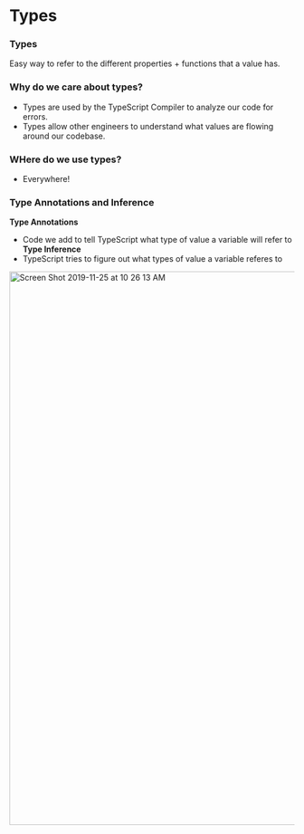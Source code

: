 # Types

### Types

Easy way to refer to the different properties + functions that a value has.

### Why do we care about types?

- Types are used by the TypeScript Compiler to analyze our code for errors.
- Types allow other engineers to understand what values are flowing around our codebase.

### WHere do we use types?

- Everywhere!

### Type Annotations and Inference

**Type Annotations**

- Code we add to tell TypeScript what type of value a variable will refer to
  **Type Inference**
- TypeScript tries to figure out what types of value a variable referes to

<img width="978" alt="Screen Shot 2019-11-25 at 10 26 13 AM" src="https://user-images.githubusercontent.com/32582917/69567562-74494700-0f6e-11ea-9997-97ab2f69a177.png">
